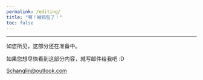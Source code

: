 ```yaml
---
permalink: /editing/
title: "啊！被抓包了！"
toc: false
---
```


---

如您所见，这部分还在准备中。

如果您想尽快看到这部分内容，就写邮件给我吧 :D 

Schanglin@outlook.com
